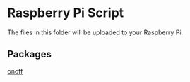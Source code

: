 # Raspberry Pi Script

The files in this folder will be uploaded to your Raspberry Pi.

## Packages

[onoff](https://www.npmjs.com/package/onoff)
